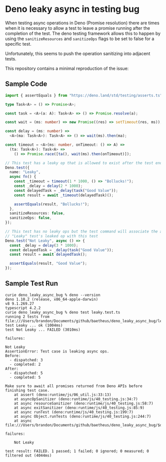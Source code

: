 # Deno leaky async in testing bug

When testing async operations in Deno (Promise resolution) there are times when
it is necessary to allow a test to leave a promise running after the completion
of the test. The deno testing framework allows this to happen by using the
`sanitizeResources` and `sanitizeOps` flags to be set to false for a specific
test.

Unfortunately, this seems to push the operation sanitizing into adjacent tests.

This repository contains a minimal reproduction of the issue:

## Sample Code

```ts
import { assertEquals } from "https://deno.land/std/testing/asserts.ts";

type Task<A> = () => Promise<A>;

const task = <A>(a: A): Task<A> => () => Promise.resolve(a);

const wait = (ms: number) => new Promise((res) => setTimeout(res, ms));

const delay = (ms: number) =>
  <A>(ma: Task<A>): Task<A> => () => wait(ms).then(ma);

const timeout = <A>(ms: number, onTimeout: () => A) =>
  (ta: Task<A>): Task<A> =>
    () => Promise.race([ta(), wait(ms).then(onTimeout)]);

// This test has a leaky op that is allowed to exist after the test ends
Deno.test({
  name: "Leaky",
  async fn() {
    const _timeout = timeout(1 * 1000, () => "Bollucks!");
    const _delay = delay(2 * 1000);
    const delayedTask = _delay(task("Good Value"));
    const result = await _timeout(delayedTask)();

    assertEquals(result, "Bollucks!");
  },
  sanitizeResources: false,
  sanitizeOps: false,
});

// This test has no leaky ops but the test command will associate the above
// "Leaky" test's leaked op with this test
Deno.test("Not Leaky", async () => {
  const _delay = delay(3 * 1000);
  const delayedTask = _delay(task("Good Value"));
  const result = await delayedTask();

  assertEquals(result, "Good Value");
});
```

## Sample Test Run

```
curie deno_leaky_async_bug % deno --version
deno 1.10.2 (release, x86_64-apple-darwin)
v8 9.1.269.27
typescript 4.2.2
curie deno_leaky_async_bug % deno test leaky.test.ts
running 2 tests from file:///Users/brandon/Documents/github/baetheus/deno_leaky_async_bug/leaky.test.ts
test Leaky ... ok (1004ms)
test Not Leaky ... FAILED (3010ms)

failures:

Not Leaky
AssertionError: Test case is leaking async ops.
Before:
  - dispatched: 3
  - completed: 2
After:
  - dispatched: 5
  - completed: 5

Make sure to await all promises returned from Deno APIs before
finishing test case.
    at assert (deno:runtime/js/06_util.js:33:13)
    at asyncOpSanitizer (deno:runtime/js/40_testing.js:34:7)
    at async resourceSanitizer (deno:runtime/js/40_testing.js:58:7)
    at async exitSanitizer (deno:runtime/js/40_testing.js:85:9)
    at async runTest (deno:runtime/js/40_testing.js:199:7)
    at async Object.runTests (deno:runtime/js/40_testing.js:244:7)
    at async file:///Users/brandon/Documents/github/baetheus/deno_leaky_async_bug/$deno$test.js:1:1

failures:

	Not Leaky

test result: FAILED. 1 passed; 1 failed; 0 ignored; 0 measured; 0 filtered out (4044ms)
```
